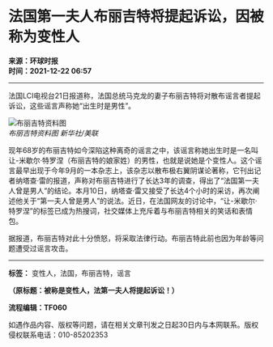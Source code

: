 # 法国第一夫人布丽吉特将提起诉讼，因被称为变性人

**来源：环球时报**  
**时间：2021-12-22 06:57**  

---

法国LCI电视台21日报道称，法国总统马克龙的妻子布丽吉特将对散布谣言者提起诉讼，这些谣言声称她“出生时是男性”。

![布丽吉特资料图](//img.bjd.com.cn/p/2021/12/22/ee9313d83f9accd25b949759db2d0a0a.jpg)  
*布丽吉特资料图 新华社/美联*

现年68岁的布丽吉特如今深陷这种离奇的谣言之中，该谣言称她出生时是一名叫让-米歇尔·特罗涅（布丽吉特的娘家姓）的男性，也就是说她是个变性人。这个谣言最早出现于今年9月的一本杂志上，该杂志以散布极右翼阴谋论著称，它刊出记者纳塔查·雷的报道，声称对布丽吉特进行了长达3年的调查，得出了“法国第一夫人曾是男人”的结论。本月10日，纳塔查·雷又接受了长达4个小时的采访，再次阐述他关于“第一夫人曾是男人”的说法。近日，在法国网友的讨论中，“让-米歇尔·特罗涅”的标签已成为热搜词，社交媒体上充斥着与布丽吉特相关的笑话和表情包。

据报道，布丽吉特对此十分愤怒，将采取法律行动。布丽吉特此前也因为年龄等问题遭受过谣言攻击。

---

**标签：** 变性人，法国，布丽吉特，谣言  

**（原标题：被称是变性人，法第一夫人将提起诉讼！）**

**流程编辑：TF060**  

如遇作品内容、版权等问题，请在相关文章刊发之日起30日内与本网联系。版权侵权联系电话：010-85202353